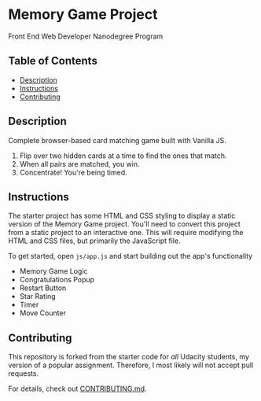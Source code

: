 # Memory Game Project
Front End Web Developer Nanodegree Program

## Table of Contents

* [Description](#description)
* [Instructions](#instructions)
* [Contributing](#contributing)

## Description

Complete browser-based card matching game built with Vanilla JS.
1. Flip over two hidden cards at a time to find the ones that match.
2. When all pairs are matched, you win.
3. Concentrate! You're being timed.



## Instructions

The starter project has some HTML and CSS styling to display a static version of the Memory Game project. You'll need to convert this project from a static project to an interactive one. This will require modifying the HTML and CSS files, but primarily the JavaScript file.

To get started, open `js/app.js` and start building out the app's functionality
* Memory Game Logic
* Congratulations Popup
* Restart Button
* Star Rating
* Timer
* Move Counter



## Contributing

This repository is forked from the starter code for _all_ Udacity students, my version of a popular assignment. Therefore, I most likely will not accept pull requests.

For details, check out [CONTRIBUTING.md](CONTRIBUTING.md).
